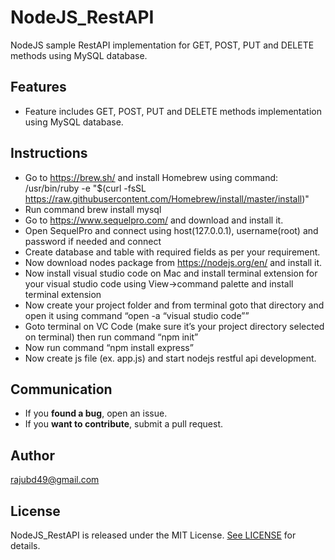 # NodeJS_RestAPI
NodeJS sample RestAPI implementation for GET, POST, PUT and DELETE methods using MySQL database.

## Features

* Feature includes GET, POST, PUT and DELETE methods implementation using MySQL database.

## Instructions

* Go to https://brew.sh/ and install Homebrew using command: /usr/bin/ruby -e "$(curl -fsSL https://raw.githubusercontent.com/Homebrew/install/master/install)"
* Run command  brew install mysql
* Go to https://www.sequelpro.com/ and download and install it.
* Open SequelPro and connect using host(127.0.0.1), username(root) and password if needed and connect
* Create database and table with required fields as per your requirement.
* Now download nodes package from https://nodejs.org/en/ and install it.
* Now install visual studio code on Mac and install terminal extension for your visual studio code using View->command palette and install terminal extension
* Now create your project folder and  from terminal goto that directory and open it using command “open -a “visual studio code””
* Goto terminal on VC Code (make sure it’s your project directory selected on terminal) then run command “npm init”
* Now run command “npm install express”
* Now create js file (ex. app.js) and start nodejs restful api development.

## Communication

- If you **found a bug**, open an issue.
- If you **want to contribute**, submit a pull request.

## Author

rajubd49@gmail.com

## License

NodeJS_RestAPI is released under the MIT License. [See LICENSE](https://github.com/rajubd49/NodeJS_RestAPI/blob/master/LICENSE) for details.
